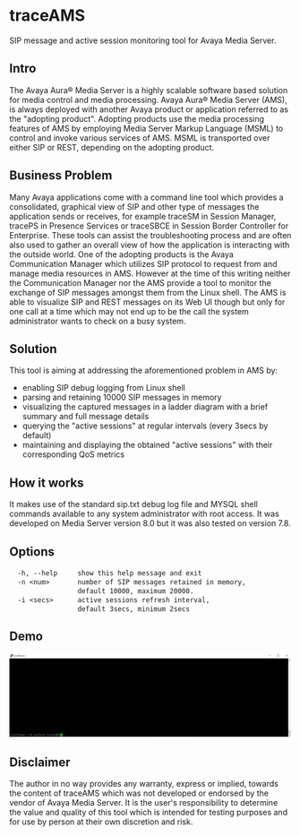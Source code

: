 # traceAMS

SIP message and active session monitoring tool for Avaya Media Server.

## Intro

The Avaya Aura® Media Server is a highly scalable software based solution for media control and media processing. Avaya Aura® Media Server (AMS), is always deployed with another Avaya product or application referred to as the "adopting product". Adopting products use the media processing features of AMS by employing Media Server Markup Language (MSML) to control and invoke various services of AMS. MSML is transported over either SIP or REST, depending on the adopting product.

## Business Problem

Many Avaya applications come with a command line tool which provides a consolidated, graphical view of SIP and other type of messages the application sends or receives, for example traceSM in Session Manager, tracePS in Presence Services or traceSBCE in Session Border Controller for Enterprise. These tools can assist the troubleshooting process and are often also used to gather an overall view of how the application is interacting with the outside world. One of the adopting products is the Avaya Communication Manager which utilizes SIP protocol to request from and manage media resources in AMS. However at the time of this writing neither the Communication Manager nor the AMS provide a tool to monitor the exchange of SIP messages amongst them from the Linux shell. The AMS is able to visualize SIP and REST messages on its Web UI though but only for one call at a time which may not end up to be the call the system administrator wants to check on a busy system.

## Solution

This tool is aiming at addressing the aforementioned problem in AMS by:

- enabling SIP debug logging from Linux shell
- parsing and retaining 10000 SIP messages in memory
- visualizing the captured messages in a ladder diagram with a brief summary and full message details
- querying the "active sessions" at regular intervals (every 3secs by default)
- maintaining and displaying the obtained "active sessions" with their corresponding QoS metrics

## How it works

It makes use of the standard sip.txt debug log file and MYSQL shell commands available to any system administrator with root access. It was developed on Media Server version 8.0 but it was also tested on version 7.8.

## Options

```
  -h, --help     show this help message and exit
  -n <num>       number of SIP messages retained in memory,
                 default 10000, maximum 20000.
  -i <secs>      active sessions refresh interval,
                 default 3secs, minimum 2secs
```

## Demo

![alt text](./images/traceAMS.gif?raw=true "traceAMS")


## Disclaimer

The author in no way provides any warranty, express or implied, towards the content of traceAMS which was not developed or endorsed by the vendor of Avaya Media Server. It is the user's responsibility to determine the value and quality of this tool which is intended for testing purposes and for use by person at their own discretion and risk.